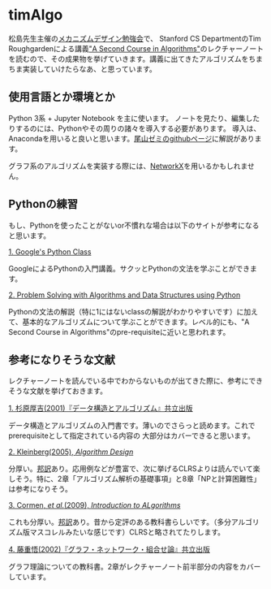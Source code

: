 # timAlgo

松島先生主催の[メカニズムデザイン勉強会](http://www.econexp.org/hitoshi/AMFmeeting.htm)で、
Stanford CS DepartmentのTim Roughgardenによる講義["A Second Course in Algorithms"](http://theory.stanford.edu/~tim/w16/w16.html)のレクチャーノートを読むので、その成果物を挙げていきます。講義に出てきたアルゴリズムをちまちま実装していけたらなあ、と思っています。

## 使用言語とか環境とか
Python 3系 + Jupyter Notebook を主に使います。
ノートを見たり、編集したりするのには、Pythonやその周りの諸々を導入する必要があります。
導入は、Anacondaを用いると良いと思います。[尾山ゼミのgithubページ](https://github.com/OyamaZemi/StudyNotes/blob/master/README.md)に解説があります。

グラフ系のアルゴリズムを実装する際には、[NetworkX](https://networkx.github.io/)を用いるかもしれません。

## Pythonの練習
もし、Pythonを使ったことがないor不慣れな場合は以下のサイトが参考になると思います。

[1. Google's Python Class](https://developers.google.com/edu/python/)

GoogleによるPythonの入門講義。サクッとPythonの文法を学ぶことができます。
  
[2. Problem Solving with Algorithms and Data Structures using Python](http://interactivepython.org/runestone/static/pythonds/index.html#)

Pythonの文法の解説（特に1にはないclassの解説がわかりやすいです）に加えて、基本的なアルゴリズムについて学ぶことができます。レベル的にも、"A Second Course in Algorithms"のpre-requisiteに近いと思われます。

## 参考になりそうな文献
レクチャーノートを読んでいる中でわからないものが出てきた際に、参考にできそうな文献を挙げておきます。

[1. 杉原厚吉(2001)『データ構造とアルゴリズム』共立出版](https://www.amazon.co.jp/%E3%83%87%E3%83%BC%E3%82%BF%E6%A7%8B%E9%80%A0%E3%81%A8%E3%82%A2%E3%83%AB%E3%82%B4%E3%83%AA%E3%82%BA%E3%83%A0-%E6%9D%89%E5%8E%9F-%E5%8E%9A%E5%90%89/dp/4320120345)

データ構造とアルゴリズムの入門書です。薄いのでさらっと読めます。これでprerequisiteとして指定されている内容の
大部分はカバーできると思います。

[2. Kleinberg(2005), *Algorithm Design*](https://www.amazon.com/Algorithm-Design-Jon-Kleinberg/dp/0321295358)

分厚い。[邦訳](https://www.amazon.co.jp/%E3%82%A2%E3%83%AB%E3%82%B4%E3%83%AA%E3%82%BA%E3%83%A0%E3%83%87%E3%82%B6%E3%82%A4%E3%83%B3-Jon-Kleinberg/dp/4320122178)あり。応用例などが豊富で、次に挙げるCLRSよりは読んでいて楽しそう。特に、2章「アルゴリズム解析の基礎事項」と8章「NPと計算困難性」は参考になりそう。

[3. Cormen, *et al.*(2009), *Introduction to ALgorithms*](https://www.amazon.com/Introduction-Algorithms-3rd-MIT-Press/dp/0262033844)

これも分厚い。[邦訳](https://www.amazon.co.jp/%E3%82%A2%E3%83%AB%E3%82%B4%E3%83%AA%E3%82%BA%E3%83%A0%E3%82%A4%E3%83%B3%E3%83%88%E3%83%AD%E3%83%80%E3%82%AF%E3%82%B7%E3%83%A7%E3%83%B3-%E7%AC%AC3%E7%89%88-%E7%B7%8F%E5%90%88%E7%89%88-%E4%B8%96%E7%95%8C%E6%A8%99%E6%BA%96MIT%E6%95%99%E7%A7%91%E6%9B%B8-%E3%82%B3%E3%83%AB%E3%83%A1%E3%83%B3/dp/476490408X)あり。昔から定評のある教科書らしいです。（多分アルゴリズム版マスコレルみたいな感じです）CLRSと略されてたりします。

[4. 藤重悟(2002)『グラフ・ネットワーク・組合せ論』共立出版](https://www.amazon.co.jp/%E3%82%B0%E3%83%A9%E3%83%95%E3%83%BB%E3%83%8D%E3%83%83%E3%83%88%E3%83%AF%E3%83%BC%E3%82%AF%E3%83%BB%E7%B5%84%E5%90%88%E3%81%9B%E8%AB%96-%E5%B7%A5%E7%B3%BB%E6%95%B0%E5%AD%A6%E8%AC%9B%E5%BA%A7-18-%E8%97%A4%E9%87%8D-%E6%82%9F/dp/4320016173)

グラフ理論についての教科書。2章がレクチャーノート前半部分の内容をカバーしています。
